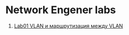 # Network Engener labs

1. [Lab01 VLAN и маршрутизация между VLAN](https://github.com/SalminKHV/OTUS/tree/main/Lab1)
